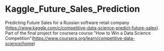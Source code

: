 # Kaggle_Future_Sales_Prediction
Predicting Future Sales for a Russian software retail company (https://www.kaggle.com/c/competitive-data-science-predict-future-sales). Part of the final project for coursera course "How to Win a Data Science Competition"(https://www.coursera.org/learn/competitive-data-science/home)
